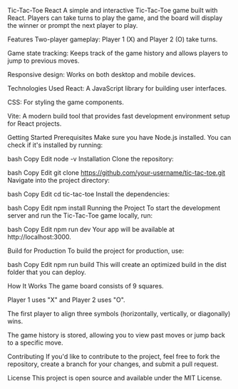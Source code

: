 Tic-Tac-Toe React
A simple and interactive Tic-Tac-Toe game built with React. Players can take turns to play the game, and the board will display the winner or prompt the next player to play.

Features
Two-player gameplay: Player 1 (X) and Player 2 (O) take turns.

Game state tracking: Keeps track of the game history and allows players to jump to previous moves.

Responsive design: Works on both desktop and mobile devices.

Technologies Used
React: A JavaScript library for building user interfaces.

CSS: For styling the game components.

Vite: A modern build tool that provides fast development environment setup for React projects.

Getting Started
Prerequisites
Make sure you have Node.js installed. You can check if it's installed by running:

bash
Copy
Edit
node -v
Installation
Clone the repository:

bash
Copy
Edit
git clone https://github.com/your-username/tic-tac-toe.git
Navigate into the project directory:

bash
Copy
Edit
cd tic-tac-toe
Install the dependencies:

bash
Copy
Edit
npm install
Running the Project
To start the development server and run the Tic-Tac-Toe game locally, run:

bash
Copy
Edit
npm run dev
Your app will be available at http://localhost:3000.

Build for Production
To build the project for production, use:

bash
Copy
Edit
npm run build
This will create an optimized build in the dist folder that you can deploy.

How It Works
The game board consists of 9 squares.

Player 1 uses "X" and Player 2 uses "O".

The first player to align three symbols (horizontally, vertically, or diagonally) wins.

The game history is stored, allowing you to view past moves or jump back to a specific move.

Contributing
If you'd like to contribute to the project, feel free to fork the repository, create a branch for your changes, and submit a pull request.

License
This project is open source and available under the MIT License.

